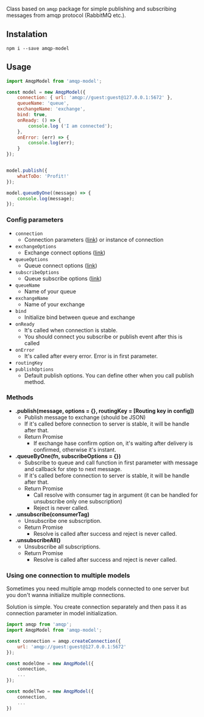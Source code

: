 Class based on `amqp` package for simple publishing and subscribing messages from amqp protocol (RabbitMQ etc.).

## Instalation

```
npm i --save amqp-model
```

## Usage

```javascript
import AmqpModel from 'amqp-model';

const model = new AmqpModel({
    connection: { url: 'amqp://guest:guest@127.0.0.1:5672' },
    queueName: 'queue',
    exchangeName: 'exchange',
    bind: true,
    onReady: () => {
        console.log ('I am connected');
    },
    onError: (err) => {
        console.log(err);
    }
});


model.publish({
    whatToDo: 'Profit!'
});

model.queueByOne((message) => {
    console.log(message);
});
```

### Config parameters

- `connection`
  - Connection parameters ([link](https://www.npmjs.com/package/amqp#connection-options-and-url)) or instance of connection
- `exchangeOptions`
  - Exchange connect options ([link](https://www.npmjs.com/package/amqp#connectionexchangename-options-opencallback))
- `queueOptions`
  - Queue connect options ([link](https://www.npmjs.com/package/amqp#connectionqueuename-options-opencallback))
- `subscribeOptions`
  - Queue subscribe options ([link](https://www.npmjs.com/package/amqp#queuesubscribeoptions-listener))
- `queueName`
  - Name of your queue
- `exchangeName`
  - Name of your exchange
- `bind`
  - Initialize bind between queue and exchange
- `onReady`
  - It's called when connection is stable.
  - You should connect you subscribe or publish event after this is called
- `onError`
  - It's called after every error. Error is in first parameter.
- `routingKey`
- `publishOptions`
  - Default publish options. You can define other when you call publish method.
  
  
### Methods

- __.publish(message, options = {}, routingKey = [Routing key in config])__
    - Publish message to exchange (should be JSON)
    - If it's called before connection to server is stable, it will be handle after that.
    - Return Promise
        - If exchange hase confirm option on, it's waiting after delivery is confirmed, otherwise it's instant.
- __.queueByOne(fn, subscribeOptions = {})__
    - Subscribe to queue and call function in first parameter with message and callback for step to next message.
    - If it's called before connection to server is stable, it will be handle after that.
    - Return Promise
        - Call resolve with consumer tag in argument (it can be handled for unsubscribe only one subscription)
        - Reject is never called.
- __.unsubscribe(consumerTag)__
    - Unsubscribe one subscription.
    - Return Promise
        - Resolve is called after success and reject is never called.
- __.unsubscribeAll()__
    - Unsubscribe all subscriptions.
    - Return Promise
        - Resolve is called after success and reject is never called.
        
### Using one connection to multiple models

Sometimes you need multiple amqp models connected to one server but you don't wanna initialize multiple connections.

Solution is simple. You create connection separately and then pass it as connection parameter in model initialization.
 
```javascript
import amqp from 'amqp';
import AmqpModel from 'amqp-model';

const connection = amqp.createConnection({
    url: 'amqp://guest:guest@127.0.0.1:5672'
});

const modelOne = new AmqpModel({
    connection,
    ...
});

const modelTwo = new AmqpModel({
    connection,
    ...
})
```